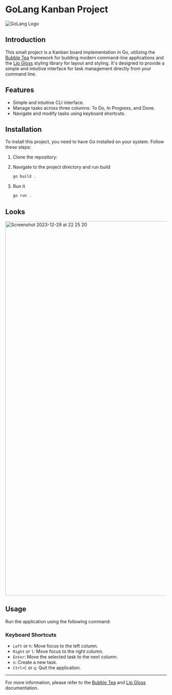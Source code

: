 # GoLang Kanban Project

![GoLang Logo](https://github.com/rfyiamcool/golang_logo/blob/master/png/golang_20.png)


## Introduction

This small project is a Kanban board implementation in Go, utilizing the [Bubble Tea](https://github.com/charmbracelet/bubbletea) framework for building modern command-line applications and the [Lip Gloss](https://github.com/charmbracelet/lipgloss) styling library for layout and styling. It's designed to provide a simple and intuitive interface for task management directly from your command line.

## Features

- Simple and intuitive CLI interface.
- Manage tasks across three columns: To Do, In Progress, and Done.
- Navigate and modify tasks using keyboard shortcuts.

## Installation

To install this project, you need to have Go installed on your system. Follow these steps:

1. Clone the repository:

2. Navigate to the project directory and run build
    ```bash
    go build .
3. Run it
    ```bash
    go run .
    

## Looks
<img width="1168" alt="Screenshot 2023-12-29 at 22 25 20" src="https://github.com/igormomc/Golang-KanbanBoard/assets/60653284/532a2ba8-c5e6-4ab6-b836-93fdcb752a01">



## Usage

Run the application using the following command:

### Keyboard Shortcuts

- `Left` or `h`: Move focus to the left column.
- `Right` or `l`: Move focus to the right column.
- `Enter`: Move the selected task to the next column.
- `n`: Create a new task.
- `Ctrl+C` or `q`: Quit the application.

---

For more information, please refer to the [Bubble Tea](https://github.com/charmbracelet/bubbletea) and [Lip Gloss](https://github.com/charmbracelet/lipgloss) documentation.
